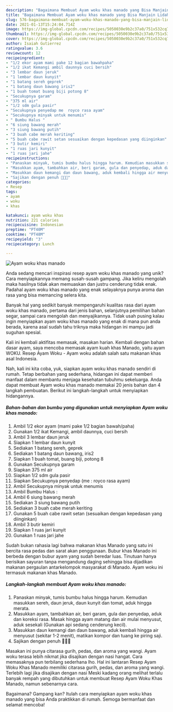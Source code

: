 ```yaml
---
description: "Bagaimana Membuat Ayam woku khas manado yang Bisa Manjain Lidah"
title: "Bagaimana Membuat Ayam woku khas manado yang Bisa Manjain Lidah"
slug: 576-bagaimana-membuat-ayam-woku-khas-manado-yang-bisa-manjain-lidah
date: 2021-01-13T15:24:04.714Z
image: https://img-global.cpcdn.com/recipes/5050030e9b2c37a0/751x532cq70/ayam-woku-khas-manado-foto-resep-utama.jpg
thumbnail: https://img-global.cpcdn.com/recipes/5050030e9b2c37a0/751x532cq70/ayam-woku-khas-manado-foto-resep-utama.jpg
cover: https://img-global.cpcdn.com/recipes/5050030e9b2c37a0/751x532cq70/ayam-woku-khas-manado-foto-resep-utama.jpg
author: Isaiah Gutierrez
ratingvalue: 3.6
reviewcount: 12
recipeingredient:
- "1/2 ekor ayam mami pake 12 bagian bawahpaha"
- "1/2 ikat Kemangi ambil daunnya cuci bersih"
- "3 lembar daun jeruk"
- "1 lembar daun kunyit"
- "1 batang sereh geprek"
- "1 batang daun bawang iris2"
- "1 buah tomat buang biji potong 8"
- "Secukupnya garam"
- "375 ml air"
- "1/2 sdm gula pasir"
- "Secukupnya penyedap me  royco rasa ayam"
- "Secukupnya minyak untuk menumis"
- " Bumbu Halus "
- "6 siung bawang merah"
- "3 siung bawang putih"
- "3 buah cabe merah keriting"
- "5 buah cabe rawit setan sesuaikan dengan kepedasan yang diinginkan"
- "3 butir kemiri"
- "1 ruas jari kunyit"
- "1 ruas jari jahe"
recipeinstructions:
- "Panaskan minyak, tumis bumbu halus hingga harum. Kemudian masukkan sereh, daun jeruk, daun kunyit dan tomat, aduk hingga merata."
- "Masukkan ayam, tambahkan air, beri garam, gula dan penyedap, aduk dan koreksi rasa. Masak hingga ayam matang dan air mulai menyusut, aduk sesekali (Gunakan api sedang cenderung kecil)."
- "Masukkan daun kemangi dan daun bawang, aduk kembali hingga air menyusut (sekitar 1-2 menit), matikan kompor dan tuang ke piring saji."
- "Sajikan dengan penuh 💞💞💞"
categories:
- Resep
tags:
- ayam
- woku
- khas

katakunci: ayam woku khas 
nutrition: 221 calories
recipecuisine: Indonesian
preptime: "PT40M"
cooktime: "PT48M"
recipeyield: "3"
recipecategory: Lunch

---
```



![Ayam woku khas manado](https://img-global.cpcdn.com/recipes/5050030e9b2c37a0/751x532cq70/ayam-woku-khas-manado-foto-resep-utama.jpg)

Anda sedang mencari inspirasi resep ayam woku khas manado yang unik? Cara menyiapkannya memang susah-susah gampang. Jika keliru mengolah maka hasilnya tidak akan memuaskan dan justru cenderung tidak enak. Padahal ayam woku khas manado yang enak selayaknya punya aroma dan rasa yang bisa memancing selera kita.

Banyak hal yang sedikit banyak mempengaruhi kualitas rasa dari ayam woku khas manado, pertama dari jenis bahan, selanjutnya pemilihan bahan segar, sampai cara mengolah dan menyajikannya. Tidak usah pusing kalau ingin menyiapkan ayam woku khas manado yang enak di mana pun anda berada, karena asal sudah tahu triknya maka hidangan ini mampu jadi suguhan spesial.

Kali ini kembali aktifitas memasak, masakan harian. Kembali dengan bahan dasar ayam, saya mencoba memasak ayam kuah khas Manado, yaitu ayam WOKU. Resep Ayam Woku - Ayam woku adalah salah satu makanan khas asal Indonesia.


Nah, kali ini kita coba, yuk, siapkan ayam woku khas manado sendiri di rumah. Tetap berbahan yang sederhana, hidangan ini dapat memberi manfaat dalam membantu menjaga kesehatan tubuhmu sekeluarga. Anda dapat membuat Ayam woku khas manado memakai 20 jenis bahan dan 4 langkah pembuatan. Berikut ini langkah-langkah untuk menyiapkan hidangannya.

<!--inarticleads1-->

##### Bahan-bahan dan bumbu yang digunakan untuk menyiapkan Ayam woku khas manado:

1. Ambil 1/2 ekor ayam (mami pake 1/2 bagian bawah/paha)
1. Gunakan 1/2 ikat Kemangi, ambil daunnya, cuci bersih
1. Ambil 3 lembar daun jeruk
1. Siapkan 1 lembar daun kunyit
1. Sediakan 1 batang sereh, geprek
1. Sediakan 1 batang daun bawang, iris2
1. Siapkan 1 buah tomat, buang biji, potong 8
1. Gunakan Secukupnya garam
1. Siapkan 375 ml air
1. Siapkan 1/2 sdm gula pasir
1. Siapkan Secukupnya penyedap (me : royco rasa ayam)
1. Ambil Secukupnya minyak untuk menumis
1. Ambil  Bumbu Halus :
1. Ambil 6 siung bawang merah
1. Sediakan 3 siung bawang putih
1. Sediakan 3 buah cabe merah keriting
1. Gunakan 5 buah cabe rawit setan (sesuaikan dengan kepedasan yang diinginkan)
1. Ambil 3 butir kemiri
1. Siapkan 1 ruas jari kunyit
1. Gunakan 1 ruas jari jahe


Sudah bukan rahasia lagi bahwa makanan khas Manado yang satu ini bercita rasa pedas dan sarat akan penggunaan. Bubur khas Manado ini berbeda dengan bubur ayam yang sudah beredar luas. Tinutuan hanya berisikan sayuran tanpa mengandung daging sehingga bisa dijadikan makanan pergaulan antarkelompok masyarakat di Manado. Ayam woku ini termasuk makanan khas Manado. 

<!--inarticleads2-->

##### Langkah-langkah membuat Ayam woku khas manado:

1. Panaskan minyak, tumis bumbu halus hingga harum. Kemudian masukkan sereh, daun jeruk, daun kunyit dan tomat, aduk hingga merata.
1. Masukkan ayam, tambahkan air, beri garam, gula dan penyedap, aduk dan koreksi rasa. Masak hingga ayam matang dan air mulai menyusut, aduk sesekali (Gunakan api sedang cenderung kecil).
1. Masukkan daun kemangi dan daun bawang, aduk kembali hingga air menyusut (sekitar 1-2 menit), matikan kompor dan tuang ke piring saji.
1. Sajikan dengan penuh 💞💞💞


Masakan ini punya citarasa gurih, pedas, dan aroma yang wangi. Ayam woku terasa lebih nikmat jika disajikan dengan nasi hangat. Cara memasaknya pun terbilang sederhana lho. Hal ini lantaran Resep Ayam Woku Khas Manado memiliki citarasa gurih, pedas, dan aroma yang wangi. Terlebih lagi jika disajikan dengan nasi Meski kadang orang melihat terlalu banyak rempah yang dibutuhkan untuk membuat Resep Ayam Woku Khas Manado, namun sebenarnya cara. 

Bagaimana? Gampang kan? Itulah cara menyiapkan ayam woku khas manado yang bisa Anda praktikkan di rumah. Semoga bermanfaat dan selamat mencoba!
